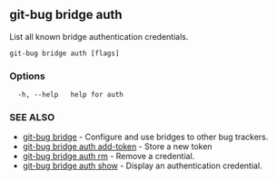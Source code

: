 ## git-bug bridge auth

List all known bridge authentication credentials.

```
git-bug bridge auth [flags]
```

### Options

```
  -h, --help   help for auth
```

### SEE ALSO

* [git-bug bridge](git-bug_bridge.md)	 - Configure and use bridges to other bug trackers.
* [git-bug bridge auth add-token](git-bug_bridge_auth_add-token.md)	 - Store a new token
* [git-bug bridge auth rm](git-bug_bridge_auth_rm.md)	 - Remove a credential.
* [git-bug bridge auth show](git-bug_bridge_auth_show.md)	 - Display an authentication credential.

